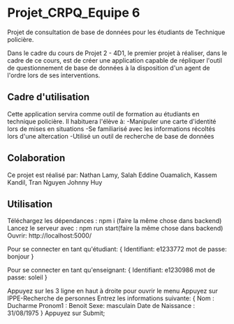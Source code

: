 # Projet_CRPQ_Equipe 6

Projet de consultation de base de données pour les étudiants de Technique policière.

Dans le cadre du cours de Projet 2 - 4D1, le premier projet à réaliser, dans le cadre de ce cours, est de créer une application capable de répliquer l'outil de questionnement de base de données à la disposition d'un agent de l'ordre lors de ses interventions.

## Cadre d'utilisation
Cette application servira comme outil de formation au étudiants en technique policière. Il habituera l'élève à:
-Manipuler une carte d'identité lors de mises en situations
-Se familiarisé avec les informations récoltés lors d'une altercation
-Utilisé un outil de recherche de base de données 

## Colaboration
Ce projet est réalisé par: Nathan Lamy, Salah Eddine Ouamalich, Kassem Kandil, Tran Nguyen Johnny Huy

## Utilisation
Téléchargez les dépendances : npm i (faire la même chose dans backend)
Lancez le serveur avec : npm run start(faire la même chose dans backend)
Ouvrir: http://localhost:5000/

Pour se connecter en tant qu'étudiant: 
                {
                    Identifiant: e1233772
                    mot de passe: bonjour
                }

Pour se connecter en tant qu'enseignant: 
                {
                    Identifiant: e1230986
                    mot de passe: soleil
                }

Appuyez sur les 3 ligne en haut à droite pour ouvrir le menu
Appuyez sur IPPE-Recherche de personnes
Entrez les informations suivante: 
                {
                    Nom : Ducharme
                    Pronom1 : Benoit
                    Sexe: masculain
                    Date de Naissance : 31/08/1975
                }
Appuyez sur Submit;

